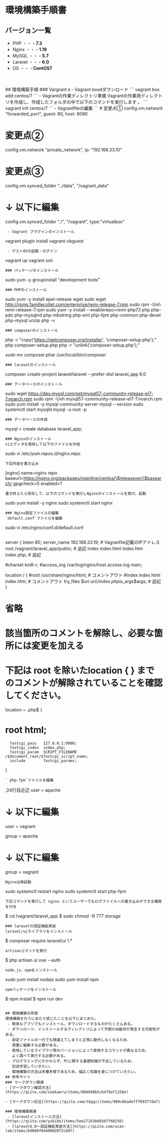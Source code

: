 # 環境構築手順書
## バージョン一覧
- PHP ・・・**7.3**
- Nginx ・・・**1.19**
- MySQL ・・・**5.7**
- Laravel ・・・**6.0**
- OS ・・・**CentOS7**
<br />
<br />
## 環境構築手順  
### Vargrant  s
 - Vagrant boxdダウンロード  
```
vagrant box add centos/7
```
 - Vagrantの作業ディレクトリ準備  
Vagrantの作業用ディレクトリを作成し、作成したフォルダの中で以下のコマンドを実行します 。  
```
vagrant init centos/7
```  
 - Vagrantfileの編集  
```
# 変更点①
config.vm.network "forwarded_port", guest: 80, host: 8080

# 変更点②
config.vm.network "private_network", ip: "192.168.33.10" 

# 変更点③
config.vm.synced_folder "../data", "/vagrant_data"
# ↓ 以下に編集
config.vm.synced_folder "./", "/vagrant", type:"virtualbox"
```
 - Vagrant プラグインのインストール  
```
vagrant plugin install vagrant-vbguest
```
 - ゲストOSの起動・ログイン  
```
vagrant up
vagrant ssh
```
### パッケージのインストール  
```
sudo yum -y groupinstall "development tools"
```
### PHPのインストール
```
sudo yum -y install epel-release wget
sudo wget http://rpms.famillecollet.com/enterprise/remi-release-7.rpm
sudo rpm -Uvh remi-release-7.rpm
sudo yum -y install --enablerepo=remi-php73 php php-pdo php-mysqlnd php-mbstring php-xml php-fpm php-common php-devel php-mysql unzip
php -v
```
### composerのインストール
```
php -r "copy('https://getcomposer.org/installer', 'composer-setup.php');"
php composer-setup.php
php -r "unlink('composer-setup.php');"

sudo mv composer.phar /usr/local/bin/composer
```
### laravelのインストール
```
composer create-project laravel/laravel --prefer-dist laravel_app 6.0
```
### データベースのインストール
```
sudo wget https://dev.mysql.com/get/mysql57-community-release-el7-7.noarch.rpm
sudo rpm -Uvh mysql57-community-release-el7-7.noarch.rpm
sudo yum install -y mysql-community-server
mysql --version
sudo systemctl start mysqld
mysql -u root -p  
```
### データベースの作成
```
mysql > create database laravel_app;
```
### Nginxのインストール
viエディタを使用して以下のファイルを作成  
```
sudo vi /etc/yum.repos.d/nginx.repo
```
下記内容を書き込み
```
[nginx]
name=nginx repo
baseurl=https://nginx.org/packages/mainline/centos/\$releasever/\$basearch/
gpgcheck=0
enabled=1
```
書き終えたら保存して、以下のコマンドを実行しNginxのインストールを実行、起動
```
sudo yum install -y nginx
sudo systemctl start nginx
```
### Nginx設定ファイルの編集  
`default.conf`ファイルを編集
```
sudo vi /etc/nginx/conf.d/default.conf
```
```
server {
  listen       80;
  server_name  192.168.33.19; # Vagranfile記載のIPアドレス
  root /vagrant/laravel_app/public; # 追記
  index  index.html index.htm index.php; # 追記

  #charset koi8-r;
  #access_log  /var/log/nginx/host.access.log  main;

  location / {
      #root   /usr/share/nginx/html; # コメントアウト
      #index  index.html index.htm;  # コメントアウト
      try_files $uri $uri/ /index.php$is_args$args;  # 追記
  }

  # 省略

  # 該当箇所のコメントを解除し、必要な箇所には変更を加える
  # 下記は root を除いたlocation { } までのコメントが解除されていることを確認してください。

  location ~ \.php$ {
  #    root           html;
      fastcgi_pass   127.0.0.1:9000;
      fastcgi_index  index.php;
      fastcgi_param  SCRIPT_FILENAME  /$document_root/$fastcgi_script_name; 
      include        fastcgi_params;
  }
```
` php-fpm`ファイルを編集
```
;24行目近辺
user = apache
# ↓ 以下に編集
user = vagrant

group = apache
# ↓ 以下に編集
group = vagrant
```
Nginxは再起動
```
sudo systemctl restart nginx
sudo systemctl start php-fpm
```
下記コマンドを実行して nginx というユーザーでもログファイルへの書き込みができる権限を付与
```
$ cd /vagrant/laravel_app
$ sudo chmod -R 777 storage
```
### laravelの認証機能実装
laravel/uiライブラリをインストール
```
$ composer require laravel/ui 1.*
```
artisanコマンドを実行
```
$ php artisan ui vue --auth
```
node.js、npmをインストール
```
sudo yum install nodejs
sudo yum install npm
```
npmパッケージをインストール
```
$ npm install
$ npm run dev
```

## 環境構築の所感  
環境構築を行うにあたり感じたことを以下にまとめた。  
 - 簡易なアプリでもインストール、ダウンロードするものがたくさんある。  
 - ダウンロード、インストールするディレクトリによって予期せぬ動作が発生する可能性がある。
 - 設定ファイルの一行でも間違えてしまうと正常に動作しなくなるため、  
   慎重に編集する必要がある。
 - 使用しているライブラリ等のバージョンによって使用するコマンドが異なるため、  
   よく調べて実行する必要がある。
 - プログラミングにかかわらず、PCに関する基礎知識が不足しているため、  
   別途学習していきたい。
 - 環境構築の方法は多種多様であるため、幅広く知識を身につけていきたい。
## 参考サイト
### マークダウン関連
- [マークダウン確認方法](https://qiita.com/zoekaeru/items/084948b5c6479af1158e)

- [マークダウン記法](https://qiita.com/tbpgr/items/989c6badefff69377da7)

### 環境構築関連  
 - [laravelインストール方法](https://qiita.com/yukibe/items/5ee27163b603d7f68250)
 - [laravel6.0〜認証機能実装方法](https://qiita.com/ucan-lab/items/bd0d6f6449602072cb87)